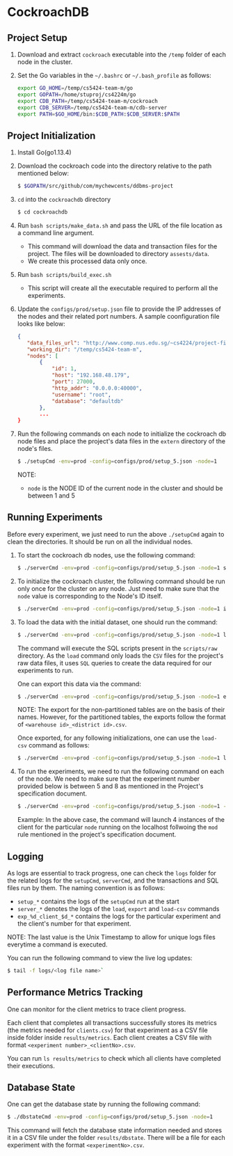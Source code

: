 # CockroachDB

## Project Setup

1. Download and extract `cockroach` executable into the `/temp` folder of each node in the cluster.

1. Set the Go variables in the `~/.bashrc` or `~/.bash_profile` as follows:

   ```bash
   export GO_HOME=/temp/cs5424-team-m/go
   export GOPATH=/home/stuproj/cs4224m/go
   export CDB_PATH=/temp/cs5424-team-m/cockroach
   export CDB_SERVER=/temp/cs5424-team-m/cdb-server
   export PATH=$GO_HOME/bin:$CDB_PATH:$CDB_SERVER:$PATH
   ```

## Project Initialization

1. Install Go(go1.13.4)
2. Download the cockroach code into the directory relative to the path mentioned below:

   ```bash
   $ $GOPATH/src/github/com/mychewcents/ddbms-project
   ```

3. `cd` into the `cockroachdb` directory

   ```bash
   $ cd cockroachdb
   ```

4. Run `bash scripts/make_data.sh` and pass the URL of the file location as a command line argument.

   - This command will download the data and transaction files for the project. The files will be downloaded to directory `assests/data`.
   - We create this processed data only once.

5. Run `bash scripts/build_exec.sh`

   - This script will create all the executable required to perform all the experiments.

6. Update the `configs/prod/setup.json` file to provide the IP addresses of the nodes and their related port numbers. A sample coonfiguration file looks like below:

   ```json
   {
      "data_files_url": "http://www.comp.nus.edu.sg/~cs4224/project-files.zip",
      "working_dir": "/temp/cs5424-team-m",
      "nodes": [
          {
              "id": 1,
              "host": "192.168.48.179",
              "port": 27000,
              "http_addr": "0.0.0.0:40000",
              "username": "root",
              "database": "defaultdb"
          },
          ...
   }
   ```

7. Run the following commands on each node to initialize the cockroach db node files and place the project's data files in the `extern` directory of the node's files.

   ```bash
   $ ./setupCmd -env=prod -config=configs/prod/setup_5.json -node=1
   ```

   NOTE:

   - `node` is the NODE ID of the current node in the cluster and should be between 1 and 5

## Running Experiments

Before every experiment, we just need to run the above `./setupCmd` again to clean the directories. It should be run on all the individual nodes.

1. To start the cockroach db nodes, use the following command:

   ```bash
   $ ./serverCmd -env=prod -config=configs/prod/setup_5.json -node=1 start
   ```

2. To initialize the cockroach cluster, the following command should be run only once for the cluster on any node. Just need to make sure that the `node` value is corresponding to the Node's ID itself.

   ```bash
   $ ./serverCmd -env=prod -config=configs/prod/setup_5.json -node=1 init
   ```

3. To load the data with the initial dataset, one should run the command:

   ```bash
   $ ./serverCmd -env=prod -config=configs/prod/setup_5.json -node=1 load
   ```

   The command will execute the SQL scripts present in the `scripts/raw` directory. As the `load` command only loads the `CSV` files for the project's raw data files, it uses `SQL` queries to create the data required for our experiments to run.

   One can export this data via the command:

   ```bash
   $ ./serverCmd -env=prod -config=configs/prod/setup_5.json -node=1 export
   ```

   NOTE: The export for the non-partitioned tables are on the basis of their names. However, for the partitioned tables, the exports follow the format of `<warehouse id>_<district id>.csv`.

   Once exported, for any following initializations, one can use the `load-csv` command as follows:

   ```bash
   $ ./serverCmd -env=prod -config=configs/prod/setup_5.json -node=1 load-csv
   ```

4. To run the experiments, we need to run the following command on each of the node. We need to make sure that the experiment number provided below is between 5 and 8 as mentioned in the Project's specification document.

   ```bash
   $ ./serverCmd -env=prod -config=configs/prod/setup_5.json -node=1 -exp=6 run-exp
   ```

   Example: In the above case, the command will launch 4 instances of the client for the particular `node` running on the localhost follwoing the `mod` rule mentioned in the project's specification document.

## Logging

As logs are essential to track progress, one can check the `logs` folder for the related logs for the `setupCmd`, `serverCmd`, and the transactions and SQL files run by them. The naming convention is as follows:

- `setup_*` contains the logs of the `setupCmd` run at the start
- `server_*` denotes the logs of the `load`, `export` and `load-csv` commands
- `exp_%d_client_$d_*` contains the logs for the particular experiment and the client's number for that experiment.

NOTE: The last value is the Unix Timestamp to allow for unique logs files everytime a command is executed.

You can run the following command to view the live log updates:

```bash
$ tail -f logs/<log file name>`
```

## Performance Metrics Tracking

One can monitor for the client metrics to trace client progress.

Each client that completes all transactions successfully stores its metrics (the metrics needed for `clients.csv`) for that experiment as a CSV file inside folder inside `results/metrics`. Each client creates a CSV file with format `<experiment number>_<clientNo>.csv`.

You can run `ls results/metrics` to check which all clients have completed their executions.

## Database State

One can get the database state by running the following command:

```bash
$ ./dbstateCmd -env=prod -config=configs/prod/setup_5.json -node=1
```

This command will fetch the database state information needed and stores it in a CSV file under the folder `results/dbstate`. There will be a file for each experiment with the format `<experimentNo>.csv`.
